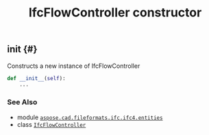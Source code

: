 ﻿---
title: IfcFlowController constructor
second_title: Aspose.CAD for Python via .NET API References
description: 
type: docs
weight: 10
url: /python-net/aspose.cad.fileformats.ifc.ifc4.entities/ifcflowcontroller/__init__/
is_root: false
---

## __init__ {#}

Constructs a new instance of IfcFlowController



```python
def __init__(self):
    ...
```





### See Also
* module [`aspose.cad.fileformats.ifc.ifc4.entities`](../../)
* class [`IfcFlowController`](/cad/python-net/aspose.cad.fileformats.ifc.ifc4.entities/ifcflowcontroller)
